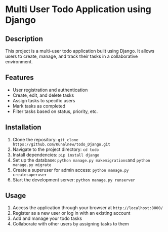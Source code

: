 

# Multi User Todo Application using Django



## Description
This project is a multi-user todo application built using Django. It allows users to create, manage, and track their tasks in a collaborative environment. 

## Features
- User registration and authentication
- Create, edit, and delete tasks
- Assign tasks to specific users
- Mark tasks as completed
- Filter tasks based on status, priority, etc.


## Installation
1. Clone the repository: `git clone https://github.com/Kunalnew/todo_Django.git`
2. Navigate to the project directory: `cd todo`
3. Install dependencies: `pip install django`
4. Set up the database: `python manage.py makemigrations`and `python manage.py migrate`
5. Create a superuser for admin access: `python manage.py createsuperuser`
6. Start the development server: `python manage.py runserver`

## Usage
1. Access the application through your browser at `http://localhost:8000/`
2. Register as a new user or log in with an existing account
3. Add and manage your todo tasks
4. Collaborate with other users by assigning tasks to them




